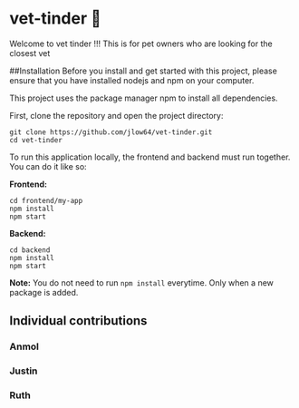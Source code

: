 # vet-tinder 🐶
Welcome to vet tinder !!! This is for pet owners who are looking for the closest vet


##Installation
Before you install and get started with this project, please ensure that you have installed nodejs and npm on your computer.

This project uses the package manager npm to install all dependencies.

First, clone the repository and open the project directory:
```
git clone https://github.com/jlow64/vet-tinder.git
cd vet-tinder
```

To run this application locally, the frontend and backend must run together. You can do it like so:

**Frontend:**

```
cd frontend/my-app
npm install
npm start
```

**Backend:**

```
cd backend
npm install
npm start
```

**Note:** You do not need to run `npm install` everytime. Only when a new package is added.


## Individual contributions

### Anmol 

### Justin 

### Ruth
